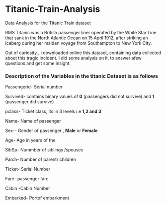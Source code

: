 # Titanic-Train-Analysis

Data Analysis for the Titanic Train dataset

RMS Titanic was a British passenger liner operated by the White Star Line that sank in the North Atlantic Ocean on 15 April 1912, after striking an iceberg during her maiden voyage from Southampton to New York City. 

Out of curiosity , i downloaded online this dataset, containing data collected about this tragic incident. I did some analysis on it, to answer afew questions and get some insight.

### Description of the Variables in the titanic Dataset is as follows

Passengerid- Serial number

Survived- contains binary values of **0** (passengers did not survive) and **1** (passenger did survive) 

pclass- Ticket class, its in 3 levels i.e **1,2 and 3** 

Name- Name of passenger

Sex-- Gender of passenger , **Male** or **Female**

Age- Age in years of the 

SibSp- Nummber of siblings /spouses

Parch- Number of parent/ children

Ticket- Serial Number

Fare- passenger fare

Cabin -Cabin Number

Embarked- Portof embarkment
